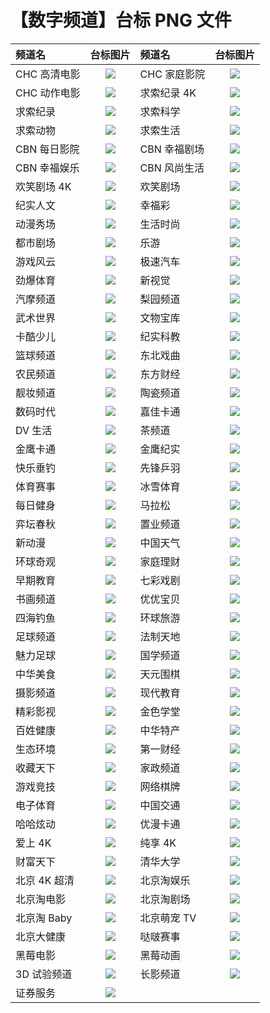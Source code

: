 # 【数字频道】台标 PNG 文件

| 频道名       |             台标图片              | 频道名       |            台标图片            |
| :----------- | :-------------------------------: | :----------- | :----------------------------: |
| CHC 高清电影 |    <img src="../tv/CHC1.png">     | CHC 家庭影院 |   <img src="../tv/CHC2.png">   |
| CHC 动作电影 |    <img src="../tv/CHC3.png">     | 求索纪录 4K  | <img src="../tv/Qiusuo5.png">  |
| 求索纪录     |   <img src="../tv/Qiusuo1.png">   | 求索科学     | <img src="../tv/Qiusuo2.png">  |
| 求索动物     |   <img src="../tv/Qiusuo3.png">   | 求索生活     | <img src="../tv/Qiusuo4.png">  |
| CBN 每日影院 |    <img src="../tv/CBN1.png">     | CBN 幸福剧场 |   <img src="../tv/CBN2.png">   |
| CBN 幸福娱乐 |    <img src="../tv/CBN3.png">     | CBN 风尚生活 |   <img src="../tv/CBN4.png">   |
| 欢笑剧场 4K  |   <img src="../tv/hxjc4k.png">    | 欢笑剧场     |  <img src="../tv/hxjchd.png">  |
| 纪实人文     |    <img src="../tv/jsrw.png">     | 幸福彩       |   <img src="../tv/xfc.png">    |
| 动漫秀场     |    <img src="../tv/dmxc.png">     | 生活时尚     |   <img src="../tv/shss.png">   |
| 都市剧场     |    <img src="../tv/dsjc.png">     | 乐游         |  <img src="../tv/leyou.png">   |
| 游戏风云     |    <img src="../tv/yxfy.png">     | 极速汽车     |   <img src="../tv/jsqc.png">   |
| 劲爆体育     |    <img src="../tv/jbty.png">     | 新视觉       |   <img src="../tv/xsj.png">    |
| 汽摩频道     |    <img src="../tv/qmpd.png">     | 梨园频道     |   <img src="../tv/lypd.png">   |
| 武术世界     |    <img src="../tv/wssj.png">     | 文物宝库     |   <img src="../tv/wwbk.png">   |
| 卡酷少儿     | <img src="../tv/kakushaoer.png">  | 纪实科教     |   <img src="../tv/jskj.png">   |
| 篮球频道     |    <img src="../tv/lqpd.png">     | 东北戏曲     |   <img src="../tv/dbxq.png">   |
| 农民频道     |    <img src="../tv/nmpd.png">     | 东方财经     |   <img src="../tv/dfcj.png">   |
| 靓妆频道     | <img src="../tv/liangzhuang.png"> | 陶瓷频道     |   <img src="../tv/tcpd.png">   |
| 数码时代     |    <img src="../tv/smsd.png">     | 嘉佳卡通     |   <img src="../tv/jjkt.png">   |
| DV 生活      |    <img src="../tv/dvsh.png">     | 茶频道       |  <img src="../tv/chapd.png">   |
| 金鹰卡通     |    <img src="../tv/jykt.png">     | 金鹰纪实     |   <img src="../tv/jyjs.png">   |
| 快乐垂钓     |    <img src="../tv/klcd.png">     | 先锋乒羽     |   <img src="../tv/xfpy.png">   |
| 体育赛事     |    <img src="../tv/tyss.png">     | 冰雪体育     |   <img src="../tv/bxty.png">   |
| 每日健身     |    <img src="../tv/mrjs.png">     | 马拉松       | <img src="../tv/malasong.png"> |
| 弈坛春秋     |    <img src="../tv/ytcq.png">     | 置业频道     |   <img src="../tv/zypd.png">   |
| 新动漫       |    <img src="../tv/xindm.png">    | 中国天气     |   <img src="../tv/zgtq.png">   |
| 环球奇观     |    <img src="../tv/hyqg.png">     | 家庭理财     |   <img src="../tv/jtlc.png">   |
| 早期教育     |    <img src="../tv/zqjy.png">     | 七彩戏剧     |   <img src="../tv/qcxj.png">   |
| 书画频道     |    <img src="../tv/shpd.png">     | 优优宝贝     |   <img src="../tv/yybb.png">   |
| 四海钓鱼     |    <img src="../tv/shdy.png">     | 环球旅游     |   <img src="../tv/hqly.png">   |
| 足球频道     |    <img src="../tv/zqpd.png">     | 法制天地     |   <img src="../tv/fztd.png">   |
| 魅力足球     |    <img src="../tv/mlzq.png">     | 国学频道     |   <img src="../tv/gxpd.png">   |
| 中华美食     |    <img src="../tv/zhms.png">     | 天元围棋     |   <img src="../tv/tywq.png">   |
| 摄影频道     |    <img src="../tv/sypd.png">     | 现代教育     |   <img src="../tv/xdjy.png">   |
| 精彩影视     |    <img src="../tv/jcys.png">     | 金色学堂     |   <img src="../tv/jsxt.png">   |
| 百姓健康     |    <img src="../tv/bxjk.png">     | 中华特产     |   <img src="../tv/zhtc.png">   |
| 生态环境     |    <img src="../tv/sthj.png">     | 第一财经     |   <img src="../tv/dycj.png">   |
| 收藏天下     |    <img src="../tv/sctx.png">     | 家政频道     |   <img src="../tv/jzpd.png">   |
| 游戏竞技     |    <img src="../tv/yxjj.png">     | 网络棋牌     |   <img src="../tv/wlqp.png">   |
| 电子体育     |    <img src="../tv/dzty.png">     | 中国交通     |   <img src="../tv/zgjt.png">   |
| 哈哈炫动     |    <img src="../tv/hhxd.png">     | 优漫卡通     |   <img src="../tv/ymkt.png">   |
| 爱上 4K      |    <img src="../tv/ah4k.png">     | 纯享 4K      |   <img src="../tv/cx4k.png">   |
| 财富天下     |    <img src="../tv/cftx.png">     | 清华大学     |   <img src="../tv/qhdx.png">   |
| 北京 4K 超清 |   <img src="../tv/bj4kcq.png">    | 北京淘娱乐   |  <img src="../tv/bjtyl.png">   |
| 北京淘电影   |    <img src="../tv/bjtdy.png">    | 北京淘剧场   |  <img src="../tv/bjtjc.png">   |
| 北京淘 Baby  |    <img src="../tv/bjtbb.png">    | 北京萌宠 TV  |  <img src="../tv/bjmctv.png">  |
| 北京大健康   |    <img src="../tv/bjdjk.png">    | 哒啵赛事     |   <img src="../tv/dbss.png">   |
| 黑莓电影     |    <img src="../tv/hmdy.png">     | 黑莓动画     |   <img src="../tv/hmdh.png">   |
| 3D 试验频道  |  <img src="../tv/sz3dsypd.png">   | 长影频道     |   <img src="../tv/cypd.png">   |
| 证券服务     |    <img src="../tv/inbm.png">     |
